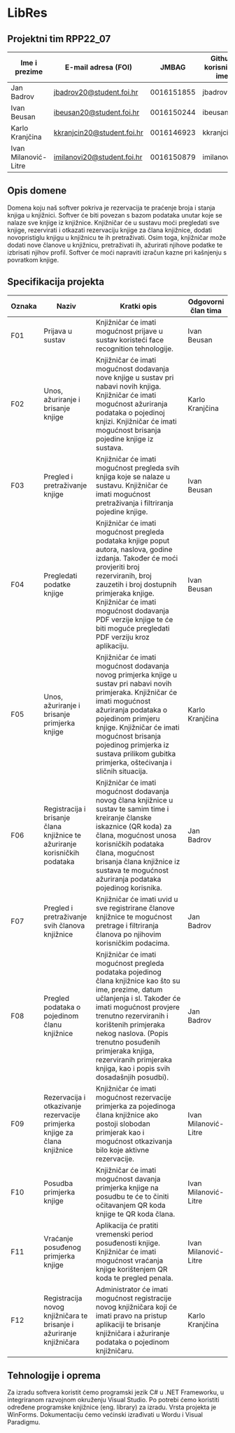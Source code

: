 # LibRes

## Projektni tim RPP22_07

Ime i prezime | E-mail adresa (FOI) | JMBAG | Github korisničko ime
------------  | ------------------- | ----- | ---------------------
Jan Badrov | jbadrov20@student.foi.hr | 0016151855 | jbadrov20
Ivan Beusan | ibeusan20@student.foi.hr | 0016150244 | ibeusan20
Karlo Kranjčina | kkranjcin20@student.foi.hr | 0016146923 | kkranjcin20
Ivan Milanović-Litre | imilanovi20@student.foi.hr | 0016150879 | imilanovi20


## Opis domene
Domena koju naš softver pokriva je rezervacija te praćenje broja i stanja knjiga u knjižnici. Softver će biti povezan s bazom podataka unutar koje se nalaze sve knjige iz knjižnice. Knjižničar će u sustavu moći pregledati sve knjige, rezervirati i otkazati rezervaciju knjige za člana knjižnice, dodati novopristiglu knjigu u knjižnicu te ih pretraživati. Osim toga, knjižničar može dodati nove članove u knjižnicu, pretraživati ih, ažurirati njihove podatke te izbrisati njihov profil. Softver će moći napraviti izračun kazne pri kašnjenju s povratkom knjige. 


## Specifikacija projekta
Oznaka | Naziv | Kratki opis | Odgovorni član tima
------ | ----- | ----------- | -------------------
F01 | Prijava u sustav | Knjižničar će imati mogućnost prijave u sustav koristeći face recognition tehnologije. | Ivan Beusan
F02 | Unos, ažuriranje i brisanje knjige | Knjižničar će imati mogućnost dodavanja nove knjige u sustav pri nabavi novih knjiga. Knjižničar će imati mogućnost ažuriranja podataka o pojedinoj knjizi. Knjižničar će imati mogućnost brisanja pojedine knjige iz sustava. | Karlo Kranjčina
F03 | Pregled i pretraživanje knjige | Knjižničar će imati mogućnost pregleda svih knjiga koje se nalaze u sustavu. Knjižničar će imati mogućnost pretraživanja i filtriranja pojedine knjige. | Ivan Beusan
F04 | Pregledati podatke knjige | Knjižničar će imati mogućnost pregleda podataka knjige poput autora, naslova, godine izdanja. Također će moći provjeriti broj rezerviranih, broj zauzetih i broj dostupnih primjeraka knjige. Knjižničar će imati mogućnost dodavanja PDF verzije knjige te će biti moguće pregledati PDF verziju kroz aplikaciju. | Ivan Beusan
F05 | Unos, ažuriranje i brisanje primjerka knjige | Knjižničar će imati mogućnost dodavanja novog primjerka knjige u sustav pri nabavi novih primjeraka. Knjižničar će imati mogućnost ažuriranja podataka o pojedinom primjeru knjige. Knjižničar će imati mogućnost brisanja pojedinog primjerka iz sustava prilikom gubitka primjerka, oštećivanja i sličnih situacija. | Karlo Kranjčina
F06 | Registracija i brisanje člana knjižnice te ažuriranje korisničkih podataka | Knjižničar će imati mogućnost dodavanja novog člana knjižnice u sustav te samim time i kreiranje članske iskaznice (QR koda) za člana, mogućnost unosa korisničkih podataka člana, mogućnost brisanja člana knjižnice iz sustava te mogućnost ažuriranja podataka pojedinog korisnika. | Jan Badrov
F07 | Pregled i pretraživanje svih članova knjižnice | Knjižničar će imati uvid u sve registrirane članove knjižnice te mogućnost pretrage i filtriranja članova po njihovim korisničkim podacima. | Jan Badrov
F08 | Pregled podataka o pojedinom članu knjižnice | Knjižničar će imati mogućnost pregleda podataka pojedinog člana knjižnice kao što su ime, prezime, datum učlanjenja i sl. Također će imati mogućnost provjere trenutno rezerviranih i korištenih primjeraka nekog naslova. (Popis trenutno posuđenih primjeraka knjiga, rezerviranih primjeraka knjiga, kao i popis svih dosadašnjih posudbi). | Jan Badrov
F09 | Rezervacija i otkazivanje rezervacije primjerka knjige za člana knjižnice | Knjižničar će imati mogućnost rezervacije primjerka za pojedinoga člana knjižnice ako postoji slobodan primjerak kao i mogućnost otkazivanja bilo koje aktivne rezervacije. | Ivan Milanović-Litre
F10 | Posudba primjerka knjige | Knjižničar će imati mogućnost davanja primjerka knjige na posudbu te će to činiti očitavanjem QR koda knjige te QR koda člana. | Ivan Milanović-Litre
F11 | Vraćanje posuđenog primjerka knjige | Aplikacija će pratiti vremenski period posuđenosti knjige. Knjižničar će imati mogućnost vraćanja knjige korištenjem QR koda te pregled penala. | Ivan Milanović-Litre
F12 | Registracija novog knjižničara te brisanje i ažuriranje knjižničara | Administrator će imati mogućnost registracije novog knjižničara koji će imati pravo na pristup aplikaciji te brisanje knjižničara i ažuriranje podataka o pojedinom knjižničaru.  | Karlo Kranjčina


## Tehnologije i oprema
Za izradu softvera koristit ćemo programski jezik C# u .NET Frameworku, u integriranom razvojnom okruženju Visual Studio. Po potrebi ćemo koristiti određene programske knjižnice (eng. library) za izradu. Vrsta projekta je WinForms. Dokumentaciju ćemo većinski izrađivati u Wordu i Visual Paradigmu.
